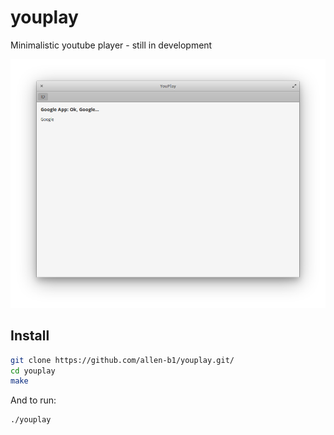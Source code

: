# youplay
Minimalistic youtube player - still in development

![Screenshot](YouPlay-Screenshot-1.png)

## Install
```bash
git clone https://github.com/allen-b1/youplay.git/
cd youplay
make
```

And to run:

```bash
./youplay
```
